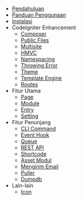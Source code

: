 * [Pendahuluan](README.md)
* [Panduan Penggunaan](User-Guide.md)
* [Instalasi](Instalasi.md)
* CodeIgniter Enhancement
  * [Composer](Composer.md)
  * [Public Files](Public-Files.md)
  * [Multisite](Multisite.md)
  * [HMVC](hmvc.md)
  * [Namespacing](Namespacing.md)
  * [Throwing Error](Throw-Error.md)
  * [Theme](Membuat-Tema.md)
  * [Template Engine](Latte-Templating.md)
  * [Routes](Route.md)
* Fitur Utama
  * [Page](Konsep-Page.md)
  * [Module](Membuat-Modul.md)
  * [Entry](Membuat-Entry.md)
  * [Setting](Setting.md)
* Fitur Penunjang
  * [CLI Command](CLI-Command.md)
  * [Event Hook](Event-Hook.md)
  * [Queue](Queue.md)
  * [REST API](REST-API.md)
  * [Shortcode](Shortcode.md)
  * [Asset Modul](Asset-Modul.md)
  * [Mengirim Email](Mengirim-Email.md)
  * [Puller](Puller.md)
  * [Dumpdb](Dumpdb.md)
* Lain-lain
  * [Icon](Icon.md)

